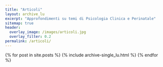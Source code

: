 ```yaml
---
title: "Articoli"
layout: archive_lu
excerpt: "Approfondimenti su temi di Psicologia Clinica e Perinatale"
sitemap: true
header:
  overlay_image: /images/articoli.jpg
  overlay_filter: 0.2
permalink: /articoli/
---
```

{% for post in site.posts %}
  {% include archive-single_lu.html %}
{% endfor %}